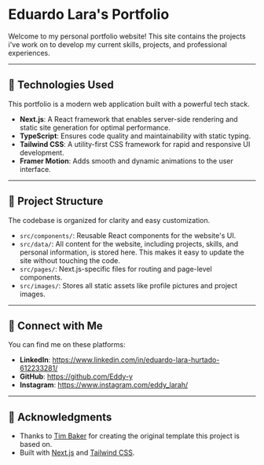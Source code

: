 # Eduardo Lara's Portfolio

Welcome to my personal portfolio website! This site contains the projects i've work on to develop my current skills, projects, and professional experiences.

***

## 🚀 Technologies Used

This portfolio is a modern web application built with a powerful tech stack.

* **Next.js**: A React framework that enables server-side rendering and static site generation for optimal performance.
* **TypeScript**: Ensures code quality and maintainability with static typing.
* **Tailwind CSS**: A utility-first CSS framework for rapid and responsive UI development.
* **Framer Motion**: Adds smooth and dynamic animations to the user interface.

***

## 📁 Project Structure

The codebase is organized for clarity and easy customization.

* `src/components/`: Reusable React components for the website's UI.
* `src/data/`: All content for the website, including projects, skills, and personal information, is stored here. This makes it easy to update the site without touching the code.
* `src/pages/`: Next.js-specific files for routing and page-level components.
* `src/images/`: Stores all static assets like profile pictures and project images.

***

## 🔗 Connect with Me

You can find me on these platforms:

* **LinkedIn**: <https://www.linkedin.com/in/eduardo-lara-hurtado-612233281/>
* **GitHub**: <https://github.com/Eddy-y>
* **Instagram**: <https://www.instagram.com/eddy_larah/>

***

## 🙏 Acknowledgments

* Thanks to [Tim Baker](https://github.com/tbakerx) for creating the original template this project is based on.
* Built with [Next.js](https://nextjs.org/) and [Tailwind CSS](https://tailwindcss.com/).